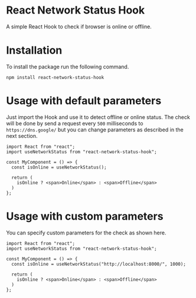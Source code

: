 # React Network Status Hook

A simple React Hook to check if browser is online or offline.

# Installation

To install the package run the following command.

```
npm install react-network-status-hook
```

# Usage with default parameters

Just import the Hook and use it to detect offline or online status.
The check will be done by send a request every `500` milliseconds to `https://dns.google/` but you can change parameters as described in the next section.

```
import React from "react";
import useNetworkStatus from "react-network-status-hook";

const MyComponent = () => {
  const isOnline = useNetworkStatus();

  return (
    isOnline ? <span>Online</span> : <span>Offline</span>
  )
};
```

# Usage with custom parameters

You can specify custom parameters for the check as shown here.

```
import React from "react";
import useNetworkStatus from "react-network-status-hook";

const MyComponent = () => {
  const isOnline = useNetworkStatus("http://localhost:8000/", 1000);

  return (
    isOnline ? <span>Online</span> : <span>Offline</span>
  )
};
```